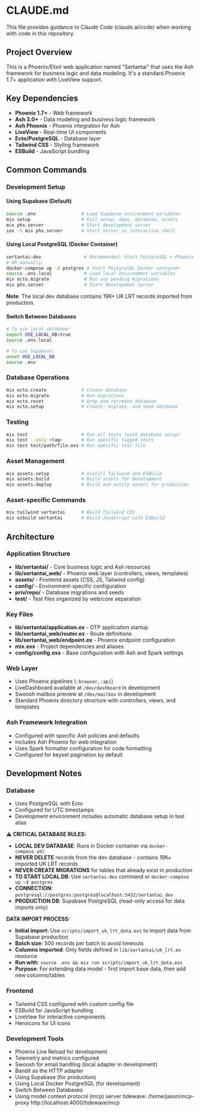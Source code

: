 # CLAUDE.md

This file provides guidance to Claude Code (claude.ai/code) when working with code in this repository.

## Project Overview

This is a Phoenix/Elixir web application named "Sertantai" that uses the Ash framework for business logic and data modeling. It's a standard Phoenix 1.7+ application with LiveView support.

## Key Dependencies

- **Phoenix 1.7+** - Web framework
- **Ash 3.0+** - Data modeling and business logic framework
- **Ash Phoenix** - Phoenix integration for Ash
- **LiveView** - Real-time UI components
- **Ecto/PostgreSQL** - Database layer
- **Tailwind CSS** - Styling framework
- **ESBuild** - JavaScript bundling

## Common Commands

### Development Setup

#### Using Supabase (Default)
```bash
source .env                 # Load Supabase environment variables
mix setup                   # Full setup: deps, database, assets
mix phx.server              # Start development server
iex -S mix phx.server       # Start server in interactive shell
```

#### Using Local PostgreSQL (Docker Container)
```bash
sertantai-dev                # Recommended: Start PostgreSQL + Phoenix (one command)
# OR manually:
docker-compose up -d postgres # Start PostgreSQL Docker container
source .env.local            # Load local environment variables  
mix ecto.migrate             # Run any pending migrations
mix phx.server               # Start development server
```

**Note**: The local dev database contains 19K+ UK LRT records imported from production.

#### Switch Between Databases
```bash
# To use local database:
export USE_LOCAL_DB=true
source .env.local

# To use Supabase:
unset USE_LOCAL_DB
source .env
```

### Database Operations
```bash
mix ecto.create             # Create database
mix ecto.migrate            # Run migrations
mix ecto.reset              # Drop and recreate database
mix ecto.setup              # Create, migrate, and seed database
```

### Testing
```bash
mix test                    # Run all tests (with database setup)
mix test --only <tag>       # Run specific tagged tests
mix test test/path/file.exs # Run specific test file
```

### Asset Management
```bash
mix assets.setup            # Install Tailwind and ESBuild
mix assets.build            # Build assets for development
mix assets.deploy           # Build and minify assets for production
```

### Asset-specific Commands
```bash
mix tailwind sertantai      # Build Tailwind CSS
mix esbuild sertantai       # Build JavaScript with ESBuild
```

## Architecture

### Application Structure
- **lib/sertantai/** - Core business logic and Ash resources
- **lib/sertantai_web/** - Phoenix web layer (controllers, views, templates)
- **assets/** - Frontend assets (CSS, JS, Tailwind config)
- **config/** - Environment-specific configuration
- **priv/repo/** - Database migrations and seeds
- **test/** - Test files organized by web/core separation

### Key Files
- **lib/sertantai/application.ex** - OTP application startup
- **lib/sertantai_web/router.ex** - Route definitions
- **lib/sertantai_web/endpoint.ex** - Phoenix endpoint configuration
- **mix.exs** - Project dependencies and aliases
- **config/config.exs** - Base configuration with Ash and Spark settings

### Web Layer
- Uses Phoenix pipelines (`:browser`, `:api`)
- LiveDashboard available at `/dev/dashboard` in development
- Swoosh mailbox preview at `/dev/mailbox` in development
- Standard Phoenix directory structure with controllers, views, and templates

### Ash Framework Integration
- Configured with specific Ash policies and defaults
- Includes Ash Phoenix for web integration
- Uses Spark formatter configuration for code formatting
- Configured for keyset pagination by default

## Development Notes

### Database
- Uses PostgreSQL with Ecto
- Configured for UTC timestamps
- Development environment includes automatic database setup in test alias

**⚠️ CRITICAL DATABASE RULES:**
- **LOCAL DEV DATABASE**: Runs in Docker container via `docker-compose.yml` 
- **NEVER DELETE** records from the dev database - contains 19K+ imported UK LRT records
- **NEVER CREATE MIGRATIONS** for tables that already exist in production
- **TO START LOCAL DB**: Use `sertantai-dev` command or `docker-compose up -d postgres`
- **CONNECTION**: `postgresql://postgres:postgres@localhost:5432/sertantai_dev`
- **PRODUCTION DB**: Supabase PostgreSQL (read-only access for data imports only)

**DATA IMPORT PROCESS:**
- **Initial import**: Use `scripts/import_uk_lrt_data.exs` to import data from Supabase production
- **Batch size**: 500 records per batch to avoid timeouts
- **Columns imported**: Only fields defined in `lib/sertantai/uk_lrt.ex` resource
- **Run with**: `source .env && mix run scripts/import_uk_lrt_data.exs`
- **Purpose**: For extending data model - first import base data, then add new columns/tables

### Frontend
- Tailwind CSS configured with custom config file
- ESBuild for JavaScript bundling
- LiveView for interactive components
- Heroicons for UI icons

### Development Tools
- Phoenix Live Reload for development
- Telemetry and metrics configured
- Swoosh for email handling (local adapter in development)
- Bandit as the HTTP adapter
- Using Supabase (for production)
- Using Local Docker PostgreSQL (for development)
- Switch Between Databases
- Using model context protocol (mcp) server tidewave: /home/jason/mcp-proxy http://localhost:4000/tidewave/mcp
